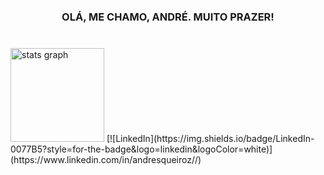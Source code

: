 <h3 align="center">OLÁ, ME CHAMO, ANDRÉ. MUITO PRAZER!</h3>

###

<br clear="both">

<div align="left">
  <img src="https://github-readme-stats.vercel.app/api?username=AndresqcDEV&hide_title=false&hide_rank=false&show_icons=true&include_all_commits=true&count_private=true&disable_animations=false&theme=nightowl&locale=en&hide_border=false&order=1&custom_title=dados%20oficiais%20" height="150" alt="stats graph"  />
[![LinkedIn](https://img.shields.io/badge/LinkedIn-0077B5?style=for-the-badge&logo=linkedin&logoColor=white)](https://www.linkedin.com/in/andresqueiroz//)


###
